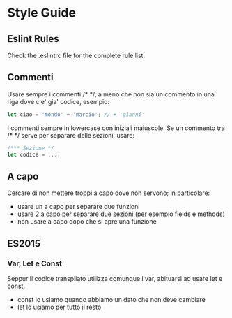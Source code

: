 # Style Guide

## Eslint Rules

Check the .eslintrc file for the complete rule list.


## Commenti
Usare sempre i commenti /* */, a meno che non sia un commento in una riga dove c'e' gia' codice, esempio:

```javascript
let ciao = 'mondo' + 'marcio'; // + 'gianni'
```

I commenti sempre in lowercase con iniziali maiuscole. Se un commento tra /* */ serve per separare delle sezioni, usare:

```javascript
/*** Sezione */
let codice = ...;
```


## A capo
Cercare di non mettere troppi a capo dove non servono; in particolare:

- usare un a capo per separare due funzioni
- usare 2 a capo per separare due sezioni (per esempio fields e methods)
- non usare a capo dopo che si apre una funzione



## ES2015

### Var, Let e Const
Seppur il codice transpilato utilizza comunque i var, abituarsi ad usare let e const.

- const lo usiamo quando abbiamo un dato che non deve cambiare
- let lo usiamo per tutto il resto

